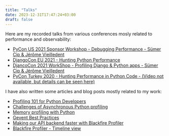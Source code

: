 ```yaml
---
title: "Talks"
date: 2023-12-31T17:47:24+03:00
draft: false
---
```


Here are my recorded talks from various conferences mosly related to performance and observability:

- [PyCon US 2021 Sponsor Workshop - Debugging Performance - Sümer Cip & Jérôme Vieilledent](https://www.youtube.com/watch?v=1EZ8oqjLun0)
- [DjangoCon EU 2021 - Hunting Python Performance](https://www.youtube.com/watch?v=ZBJ30MAlc_0) 
- [DjancoCon 2021 WorkShop - Profiling Django & Python apps - Sümer Cip & Jérôme Vieilledent](https://www.youtube.com/watch?v=01z4hEaR4SE)
- [PyCon Turkey 2020 - Hunting Performance in Python Code - (Video not available, but details can be seen here)](https://tr.pycon.org/)

I have also written some articles and blog posts mostly related to my work:

- [Profiling 101 for Python Developers](https://blog.blackfire.io/profiling-101-for-python-developers-what-is-a-profiler-1-6.html)
- [Challenges of Asynchronous Python profiling](https://blog.blackfire.io/the-challenges-of-async-python-observability-introduction-to-fastapi-and-asyncio-1-3.html)
- [Memory profiling with Python](https://blog.blackfire.io/python-memory-profiling-with-blackfire.html)
- [Gevent Best Practices](https://upsun.com/blog/python-gevent-best-practices/)
- [Making our API backend faster with Blackfire Profiler](https://upsun.com/blog/making-our-project-API-faster-with-blackfire-profiler/)
- [Blackfire Profiler - Timeline view](https://blog.blackfire.io/analyzing-python-profiles-with-the-blackfire-timeline.html)
